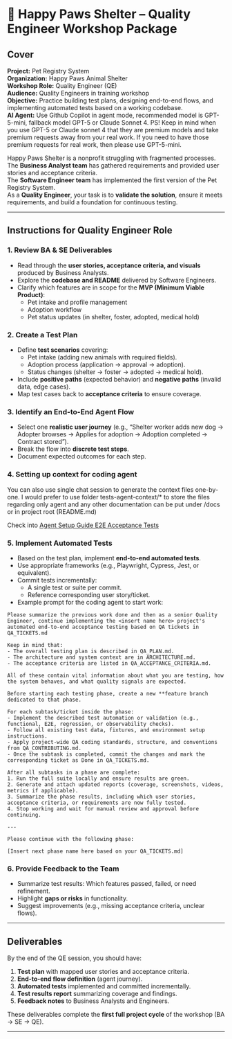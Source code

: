# 🐾 Happy Paws Shelter – Quality Engineer Workshop Package

## Cover

**Project:** Pet Registry System  
**Organization:** Happy Paws Animal Shelter  
**Workshop Role:** Quality Engineer (QE)  
**Audience:** Quality Engineers in training workshop  
**Objective:** Practice building test plans, designing end-to-end flows, and implementing automated tests based on a working codebase.  
**AI Agent:** Use Github Copilot in agent mode, recommended model is GPT-5-mini, fallback model GPT-5 or Claude Sonnet 4.
PS! Keep in mind when you use GPT-5 or Claude sonnet 4 that they are premium models and take premium requests away from your real work. If you need to have those premium requests for real work, then please use GPT-5-mini.  

Happy Paws Shelter is a nonprofit struggling with fragmented processes.  
The **Business Analyst team** has gathered requirements and provided user stories and acceptance criteria.  
The **Software Engineer team** has implemented the first version of the Pet Registry System.  
As a **Quality Engineer**, your task is to **validate the solution**, ensure it meets requirements, and build a foundation for continuous testing.  

---

## Instructions for Quality Engineer Role

### 1. Review BA & SE Deliverables
- Read through the **user stories, acceptance criteria, and visuals** produced by Business Analysts.  
- Explore the **codebase and README** delivered by Software Engineers.  
- Clarify which features are in scope for the **MVP (Minimum Viable Product)**:  
  - Pet intake and profile management  
  - Adoption workflow  
  - Pet status updates (in shelter, foster, adopted, medical hold)  

### 2. Create a Test Plan
- Define **test scenarios** covering:  
  - Pet intake (adding new animals with required fields).  
  - Adoption process (application → approval → adoption).  
  - Status changes (shelter → foster → adopted → medical hold).  
- Include **positive paths** (expected behavior) and **negative paths** (invalid data, edge cases).  
- Map test cases back to **acceptance criteria** to ensure coverage.  

### 3. Identify an End-to-End Agent Flow
- Select one **realistic user journey** (e.g., “Shelter worker adds new dog → Adopter browses → Applies for adoption → Adoption completed → Contract stored”).  
- Break the flow into **discrete test steps**.  
- Document expected outcomes for each step.  

### 4. Setting up context for coding agent

You can also use single chat session to generate the context files one-by-one. I would prefer to use folder tests-agent-context/* to store the files regarding only agent and any other documentation can be put under /docs or in project root (README.md) 

Check into [Agent Setup Guide E2E Acceptance Tests](./agent-setup-guide-e2e-acceptance-tests.md)

### 5. Implement Automated Tests
- Based on the test plan, implement **end-to-end automated tests**.  
- Use appropriate frameworks (e.g., Playwright, Cypress, Jest, or equivalent).  
- Commit tests incrementally:  
  - A single test or suite per commit.  
  - Reference corresponding user story/ticket.
- Example prompt for the coding agent to start work:
``` text
Please summarize the previous work done and then as a senior Quality Engineer, continue implementing the <insert name here> project's automated end-to-end acceptance testing based on QA tickets in QA_TICKETS.md

Keep in mind that:
- The overall testing plan is described in QA_PLAN.md.
- The architecture and system context are in ARCHITECTURE.md.
- The acceptance criteria are listed in QA_ACCEPTANCE_CRITERIA.md.

All of these contain vital information about what you are testing, how the system behaves, and what quality signals are expected.

Before starting each testing phase, create a new **feature branch dedicated to that phase.

For each subtask/ticket inside the phase:
- Implement the described test automation or validation (e.g., functional, E2E, regression, or observability checks).  
- Follow all existing test data, fixtures, and environment setup instructions.  
- Apply project-wide QA coding standards, structure, and conventions from QA_CONTRIBUTING.md.  
- Once the subtask is completed, commit the changes and mark the corresponding ticket as Done in QA_TICKETS.md.

After all subtasks in a phase are complete:
1. Run the full suite locally and ensure results are green.  
2. Generate and attach updated reports (coverage, screenshots, videos, metrics if applicable).  
3. Summarize the phase results, including which user stories, acceptance criteria, or requirements are now fully tested.  
4. Stop working and wait for manual review and approval before continuing.

---

Please continue with the following phase:

[Insert next phase name here based on your QA_TICKETS.md]
```

### 6. Provide Feedback to the Team
- Summarize test results: Which features passed, failed, or need refinement.  
- Highlight **gaps or risks** in functionality.  
- Suggest improvements (e.g., missing acceptance criteria, unclear flows).  

---

## Deliverables
By the end of the QE session, you should have:  
1. **Test plan** with mapped user stories and acceptance criteria.  
2. **End-to-end flow definition** (agent journey).  
3. **Automated tests** implemented and committed incrementally.  
4. **Test results report** summarizing coverage and findings.  
5. **Feedback notes** to Business Analysts and Engineers.  

These deliverables complete the **first full project cycle** of the workshop (BA → SE → QE).  

---
